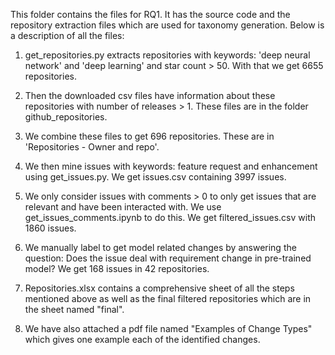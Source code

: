 This folder contains the files for RQ1. It has the source code and the repository extraction files which are used for taxonomy generation. Below is a description of all the files:

1. get_repositories.py extracts repositories with keywords: 'deep neural network' and 'deep learning' and star count > 50. With that we get 6655 repositories.

2. Then the downloaded csv files have information about these repositories with number of releases > 1. These files are in the folder github_repositories.

3. We combine these files to get 696 repositories. These are in 'Repositories - Owner and repo'.

4. We then mine issues with keywords: feature request and enhancement using get_issues.py. We get issues.csv containing 3997 issues.

5. We only consider issues with comments > 0 to only get issues that are relevant and have been interacted with. We use get_issues_comments.ipynb to do this. We get filtered_issues.csv with 1860 issues.

6. We manually label to get model related changes by answering the question: Does the issue deal with requirement change in pre-trained model? We get 168 issues in 42 repositories.
   
7. Repositories.xlsx contains a comprehensive sheet of all the steps mentioned above as well as the final filtered repositories which are in the sheet named "final".

8. We have also attached a pdf file named "Examples of Change Types" which gives one example each of the identified changes.
